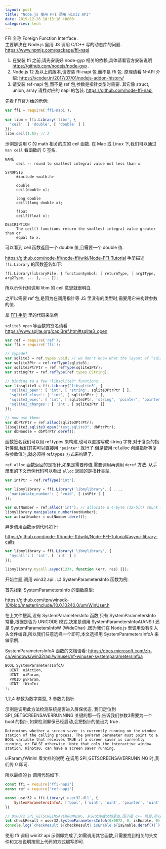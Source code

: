 ```yaml
---
layout: post
title: "Node.js 使用 FFI 调用 win32 API"
date: 2019-12-26 18:13:16 +0800
categories: tech
---
```

FFI 全称 Foreign Function Interface .  
主要解决在 Node.js 里用 JS 调用 C/C++ 写的动态库的问题.  
https://www.npmjs.com/package/ffi-napi

1. 在安装 ffi 之前,请先安装好 node-gyp 相关的依赖,具体请看官方安装说明 https://github.com/nodejs/node-gyp .
2. Node.js 12 及以上的版本,请安装 ffi-napi 包,而不是 ffi 包. 原理请看 N-API 介绍: https://xcoder.in/2017/07/01/nodejs-addon-history/
3. 请安装 ref-napi 包,而不是 ref 包,参数是指针类型时需要. 其它像 struct, union, array 请找对应的 napi 的包装. https://github.com/node-ffi-napi

先看 FFI官方给的示例:

```js
var ffi = require('ffi-napi');
 
var libm = ffi.Library('libm', {
  'ceil': [ 'double', [ 'double' ] ]
});
libm.ceil(1.5); // 2
```

示例是调用 C 的 math 相关的库的 ceil 函数. 在 Mac 或 Linux 下,我们可以通过 `man ceil` 看函数的 C 签名.

```text
NAME
     ceil -- round to smallest integral value not less than x

SYNOPSIS
     #include <math.h>

     double
     ceil(double x);

     long double
     ceill(long double x);

     float
     ceilf(float x);

DESCRIPTION
     The ceil() functions return the smallest integral value greater than or
     equal to x.
```

可以看到 ceil 函数返回一个 double 值,且需要一个 double 值. 

https://github.com/node-ffi/node-ffi/wiki/Node-FFI-Tutorial 手册描述 `ffi.Library` 的函数签名如下:

`ffi.Library(libraryFile, { functionSymbol: [ returnType, [ arg1Type, arg2Type, ... ], ... ]);`

所以示例代码调用 libm 的 ceil 意思就很明白.

之所以需要 ref 包,是因为在调用指针等 JS 里没有的类型时,需要用它来构建参数的值.



拿 [FFI 手册](https://github.com/node-ffi/node-ffi/wiki/Node-FFI-Tutorial) 里的代码来举例

`sqlite3_open` 等函数的签名请看 https://www.sqlite.org/capi3ref.html#sqlite3_open


```js
var ref = require('ref');
var ffi = require('ffi');

// typedef
var sqlite3 = ref.types.void; // we don't know what the layout of "sqlite3" looks like
var sqlite3Ptr = ref.refType(sqlite3);
var sqlite3PtrPtr = ref.refType(sqlite3Ptr);
var stringPtr = ref.refType(ref.types.CString);

// binding to a few "libsqlite3" functions...
var libsqlite3 = ffi.Library('libsqlite3', {
  'sqlite3_open': [ 'int', [ 'string', sqlite3PtrPtr ] ],
  'sqlite3_close': [ 'int', [ sqlite3Ptr ] ],
  'sqlite3_exec': [ 'int', [ sqlite3Ptr, 'string', 'pointer', 'pointer', stringPtr ] ],
  'sqlite3_changes': [ 'int', [ sqlite3Ptr ]]
});

// now use them:
var dbPtrPtr = ref.alloc(sqlite3PtrPtr);
libsqlite3.sqlite3_open("test.sqlite3", dbPtrPtr);
var dbHandle = dbPtrPtr.deref();
```

函数签名我们可以用 ref.types 来构建,也可以直接写成 string 字符,对于复杂的指针类型,我们其实可以直接用 `'pointer'` 就行了.但是使用 ref.alloc 创建指针等复杂参数值时,就必须得 ref.types 方式来构建了.

`ref.alloc` 函数返回的是指针,如果是需要传值,需要调用再调用 `deref` 方法. 从手册里的下文示例代码可以看出 `alloc` 返回的是指针类型.

```js
var intPtr = ref.refType('int');

var libmylibrary = ffi.Library('libmylibrary', { ...,
  'manipulate_number': [ 'void', [ intPtr ] ]
});

var outNumber = ref.alloc('int'); // allocate a 4-byte (32-bit) chunk for the output data
libmylibrary.manipulate_number(outNumber);
var actualNumber = outNumber.deref();
```


异步调用函数示例代码如下:

https://github.com/node-ffi/node-ffi/wiki/Node-FFI-Tutorial#async-library-calls

```js
var libmylibrary = ffi.Library('libmylibrary', {
  'mycall': [ 'int', [ 'int' ] ]
});

libmylibrary.mycall.async(1234, function (err, res) {});
```


开始主题,调用 win32 api . 以 SystemParametersInfo 函数为例.

首先找到 SystemParametersInfo 的函数原型:

https://github.com/tpn/winsdk-10/blob/master/Include/10.0.10240.0/um/WinUser.h

在上文件搜索,没有 SystemParametersInfo 函数,只有 SystemParametersInfo 常量,根据是否为 UNICODE 模式,决定是调用 SystemParametersInfoA(ANSI) 还是 SystemParametersInfoW (WideChar) .因为我们在 Node.js 里调用没有引入头文件编译,所以我们任意选择一个即可,本文选择用 SystemParametersInfoA 来做示例.

SystemParametersInfoA 函数的文档请看: https://docs.microsoft.com/zh-cn/windows/win32/api/winuser/nf-winuser-systemparametersinfoa

```c++
BOOL SystemParametersInfoA(
  UINT  uiAction,
  UINT  uiParam,
  PVOID pvParam,
  UINT  fWinIni
);
```

1,2,4 参数为数字类型, 3 参数为指针.

示例是调用此方法检测系统是否进入屏保状态, 我们定位到 SPI_GETSCREENSAVERRUNNING 关键的那一行,告诉我们参数3需要为一个 bool 的指针,如果检测屏保已经启动,会把指针的值设为 true .

```
Determines whether a screen saver is currently running on the window station of the calling process. The pvParam parameter must point to a BOOL variable that receives TRUE if a screen saver is currently running, or FALSE otherwise. Note that only the interactive window station, WinSta0, can have a screen saver running.
```

uiParam,fWinIni 看文档的说明,在调用  SPI_GETSCREENSAVERRUNNING 时,我们传 0 即可.

所以最终的 js 调用代码如下.


```js
const ffi = require('ffi-napi')
const ref = require('ref-napi')

const user32 = ffi.Library('user32.dll', {
    SystemParametersInfoA: ['bool', ['uint', 'uint', 'pointer', 'uint']]
})

// 0x0072 SPI_GETSCREENSAVERRUNNING, 从头文件或文档里查,因不是 C++ 项目,所以只能以直接写值,否则可以写 SPI_GETSCREENSAVERRUNNING ,然后 C++ 的预处理器会帮忙替换.
let checkResult = user32.SystemParametersInfoA(0x0072, 0, isEnable, 0)
console.log(`checkResult ${checkResult} isEnable ${isEnable.deref()}`)
```

使用 ffi 调用 win32 api 示例即完成了,如需调用其它函数,只需要找到相关的头文件和文档说明按照上代码的方式编写即可.
